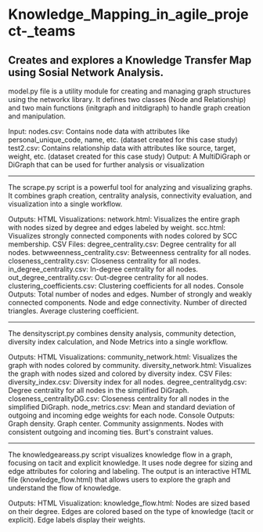 # Knowledge_Mapping_in_agile_project-_teams
Creates and explores a Knowledge Transfer Map using Sosial Network Analysis. 
--------------------------------------------------------------------------------------------------------------------------------------------------------------------------------
model.py file is a utility module for creating and managing graph structures using the networkx library. It defines two classes (Node and Relationship) and two main functions (initgraph and initdigraph) to handle graph creation and manipulation.

Input:
nodes.csv: Contains node data with attributes like personal_unique_code, name, etc. (dataset created for this case study)
test2.csv: Contains relationship data with attributes like source, target, weight, etc. (dataset created for this case study)
Output:
A MultiDiGraph or DiGraph that can be used for further analysis or visualization

--------------------------------------------------------------------------------------------------------------------------------------------------------------------------------
The scrape.py script is a powerful tool for analyzing and visualizing graphs. It combines graph creation, centrality analysis, connectivity evaluation, and visualization into a single workflow.

Outputs:
HTML Visualizations:
network.html: Visualizes the entire graph with nodes sized by degree and edges labeled by weight.
scc.html: Visualizes strongly connected components with nodes colored by SCC membership.
CSV Files:
degree_centrality.csv: Degree centrality for all nodes.
betwweenness_centrality.csv: Betweenness centrality for all nodes.
closeness_centrality.csv: Closeness centrality for all nodes.
in_degree_centrality.csv: In-degree centrality for all nodes.
out_degree_centrality.csv: Out-degree centrality for all nodes.
clustering_coefficients.csv: Clustering coefficients for all nodes.
Console Outputs:
Total number of nodes and edges.
Number of strongly and weakly connected components.
Node and edge connectivity.
Number of directed triangles.
Average clustering coefficient.

--------------------------------------------------------------------------------------------------------------------------------------------------------------------------------
The densityscript.py combines density analysis, community detection, diversity index calculation, and Node Metrics into a single workflow.

Outputs:
HTML Visualizations:
community_network.html: Visualizes the graph with nodes colored by community.
diversity_network.html: Visualizes the graph with nodes sized and colored by diversity index.
CSV Files:
diversity_index.csv: Diversity index for all nodes.
degree_centralitydg.csv: Degree centrality for all nodes in the simplified DiGraph.
closeness_centralityDG.csv: Closeness centrality for all nodes in the simplified DiGraph.
node_metrics.csv: Mean and standard deviation of outgoing and incoming edge weights for each node.
Console Outputs:
Graph density.
Graph center.
Community assignments.
Nodes with consistent outgoing and incoming ties.
Burt's constraint values.

--------------------------------------------------------------------------------------------------------------------------------------------------------------------------------
The knowledgeareass.py script visualizes knowledge flow in a graph, focusing on tacit and explicit knowledge. It uses node degree for sizing and edge attributes for coloring and labeling. The output is an interactive HTML file (knowledge_flow.html) that allows users to explore the graph and understand the flow of knowledge.

Outputs:
HTML Visualization:
knowledge_flow.html:
Nodes are sized based on their degree.
Edges are colored based on the type of knowledge (tacit or explicit).
Edge labels display their weights.
